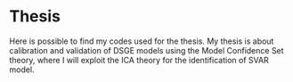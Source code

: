 # Thesis
Here is possible to find my codes used for the thesis. My thesis is about calibration and validation of DSGE models using the Model Confidence Set theory, where I will exploit the ICA theory for the identification of SVAR model.
